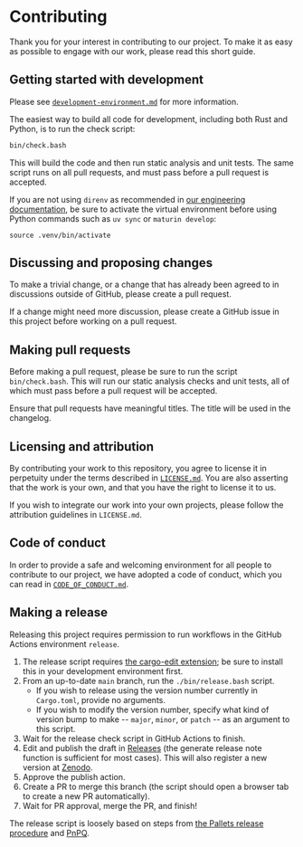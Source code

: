 # Contributing

Thank you for your interest in contributing to our project. To make it as easy as possible to engage with our work, please read this short guide.

## Getting started with development

Please see [`development-environment.md`](https://github.com/moonshot-nagayama-pj/public-documents/blob/main/engineering/development-environment.md) for more information.

The easiest way to build all code for development, including both Rust and Python, is to run the check script:

```sh
bin/check.bash
```

This will build the code and then run static analysis and unit tests. The same script runs on all pull requests, and must pass before a pull request is accepted.

If you are not using `direnv` as recommended in [our engineering documentation](https://github.com/moonshot-nagayama-pj/public-documents), be sure to activate the virtual environment before using Python commands such as `uv sync` or `maturin develop`:

```
source .venv/bin/activate
```

## Discussing and proposing changes

To make a trivial change, or a change that has already been agreed to in discussions outside of GitHub, please create a pull request.

If a change might need more discussion, please create a GitHub issue in this project before working on a pull request.

## Making pull requests

Before making a pull request, please be sure to run the script `bin/check.bash`. This will run our static analysis checks and unit tests, all of which must pass before a pull request will be accepted.

Ensure that pull requests have meaningful titles. The title will be used in the changelog.

## Licensing and attribution

By contributing your work to this repository, you agree to license it in perpetuity under the terms described in [`LICENSE.md`](LICENSE.md). You are also asserting that the work is your own, and that you have the right to license it to us.

If you wish to integrate our work into your own projects, please follow the attribution guidelines in `LICENSE.md`.

## Code of conduct

In order to provide a safe and welcoming environment for all people to contribute to our project, we have adopted a code of conduct, which you can read in [`CODE_OF_CONDUCT.md`](CODE_OF_CONDUCT.md).

## Making a release

Releasing this project requires permission to run workflows in the GitHub Actions environment `release`.

1. The release script requires [the cargo-edit extension](https://github.com/killercup/cargo-edit); be sure to install this in your development environment first.
1. From an up-to-date `main` branch, run the `./bin/release.bash` script.
    - If you wish to release using the version number currently in `Cargo.toml`, provide no arguments.
    - If you wish to modify the version number, specify what kind of version bump to make -- `major`, `minor`, or `patch` -- as an argument to this script.
1. Wait for the release check script in GitHub Actions to finish.
1. Edit and publish the draft in [Releases](https://github.com/moonshot-nagayama-pj/tdc_toolkit/releases) (the generate release note function is sufficient for most cases). This will also register a new version at [Zenodo](https://zenodo.org/).
1. Approve the publish action.
1. Create a PR to merge this branch (the script should open a browser tab to create a new PR automatically).
1. Wait for PR approval, merge the PR, and finish!

The release script is loosely based on steps from [the Pallets release procedure](https://palletsprojects.com/contributing/release) and [PnPQ](https://github.com/moonshot-nagayama-pj/PnPQ).
